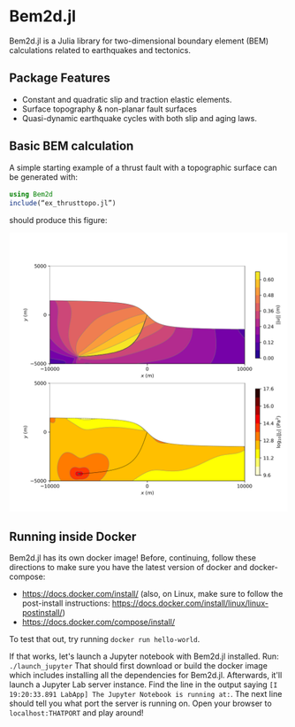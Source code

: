 # Bem2d.jl
Bem2d.jl is a Julia library for two-dimensional boundary element (BEM) calculations related to earthquakes and tectonics.

## Package Features
  - Constant and quadratic slip and traction elastic elements.
  - Surface topography & non-planar fault surfaces
  - Quasi-dynamic earthquake cycles with both slip and aging laws.

## Basic BEM calculation
A simple starting example of a thrust fault with a topographic surface can be generated with:

```Julia
using Bem2d
include(“ex_thrusttopo.jl”)
```
should produce this figure:

![ex_thrusttopo](/docs/src/assets/ex_thrusttopo.png)

## Running inside Docker

Bem2d.jl has its own docker image! Before, continuing, follow these directions to make sure you have the latest version of docker and docker-compose:

* https://docs.docker.com/install/ (also, on Linux, make sure to follow the post-install instructions: https://docs.docker.com/install/linux/linux-postinstall/)
* https://docs.docker.com/compose/install/

To test that out, try running `docker run hello-world`. 

If that works, let's launch a Jupyter notebook with Bem2d.jl installed. Run: `./launch_jupyter` That should first download or build the docker image which includes installing all the dependencies for Bem2d.jl. Afterwards, it'll launch a Jupyter Lab server instance. Find the line in the output saying `[I 19:20:33.891 LabApp] The Jupyter Notebook is running at:`. The next line should tell you what port the server is running on. Open your browser to `localhost:THATPORT` and play around! 
